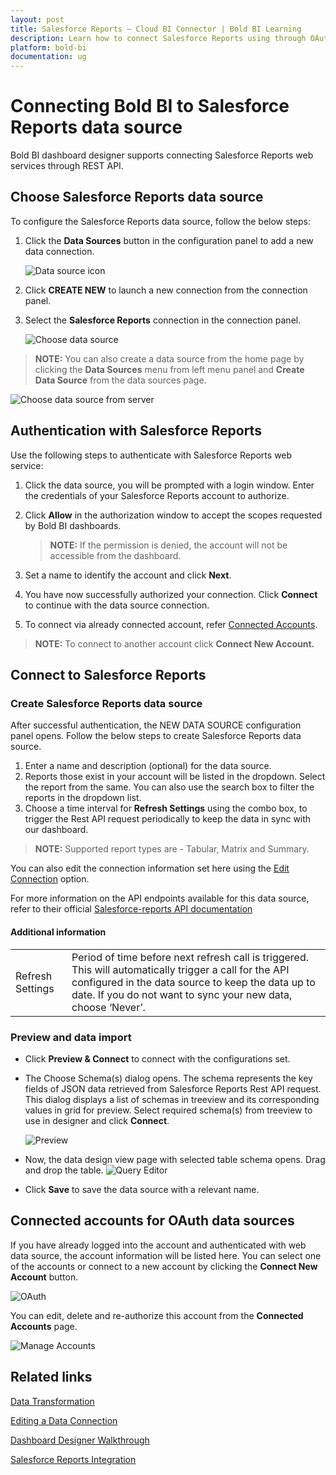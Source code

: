 ```yaml
---
layout: post
title: Salesforce Reports – Cloud BI Connector | Bold BI Learning
description: Learn how to connect Salesforce Reports using through OAuth-based authentication with Bold BI Cloud.
platform: bold-bi
documentation: ug
---
```


# Connecting Bold BI to Salesforce Reports data source
Bold BI dashboard designer supports connecting Salesforce Reports web services through REST API. 

## Choose Salesforce Reports data source
To configure the Salesforce Reports data source, follow the below steps:
1. Click the **Data Sources** button in the configuration panel to add a new data connection.

   ![Data source icon](/static/assets/working-with-datasource/data-connectors/images/common/DataSourcesIcon.png)

2. Click **CREATE NEW** to launch a new connection from the connection panel.
3. Select the **Salesforce Reports** connection in the connection panel.

   ![Choose data source](/static/assets/working-with-datasource/data-connectors/images/SalesforceReports/ChooseDS.png)

> **NOTE:**  You can also create a data source from the home page by clicking the **Data Sources** menu from left menu panel and **Create Data Source** from the data sources page.

   ![Choose data source from server](/static/assets/working-with-datasource/data-connectors/images/SalesforceReports/ChooseDS_Server.png)

## Authentication with Salesforce Reports
Use the following steps to authenticate with Salesforce Reports web service:

1. Click the data source, you will be prompted with a login window. Enter the credentials of your Salesforce Reports account to authorize.
2. Click **Allow** in the authorization window to accept the scopes requested by Bold BI dashboards.

   > **NOTE:**  If the permission is denied, the account will not be accessible from the dashboard.

3. Set a name to identify the account and click **Next**. 
4. You have now successfully authorized your connection. Click **Connect** to continue with the data source connection.
5. To connect via already connected account, refer [Connected Accounts](/working-with-data-source/data-connectors/salesforce-reports/#connected-accounts-for-oauth-data-sources).

> **NOTE:**  To connect to another account click **Connect New Account.**


## Connect to Salesforce Reports
### Create Salesforce Reports data source
After successful authentication, the NEW DATA SOURCE configuration panel opens. Follow the below steps to create Salesforce Reports data source.
1. Enter a name and description (optional) for the data source.
2. Reports those exist in your account will be listed in the dropdown. Select the report from the same. You can also use the search box to filter the reports in the dropdown list.
3. Choose a time interval for **Refresh Settings** using the combo box, to trigger the Rest API request periodically to keep the data in sync with our dashboard.

> **NOTE:**  Supported report types are - Tabular, Matrix and Summary.

You can also edit the connection information set here using the [Edit Connection](/working-with-data-source/editing-a-data-connection/) option.

For more information on the API endpoints available for this data source, refer to their official [Salesforce-reports API documentation](https://developer.salesforce.com/docs/atlas.en-us.api_rest.meta/api_rest/intro_defining_remote_access_applications.htm) 

#### Additional information
<table width="600">
<tr>
<td>
Refresh Settings
</td>
<td>
Period of time before next refresh call is triggered. This will automatically trigger a call for the API configured in the data source to keep the data up to date. If you do not want to sync your new data, choose ‘Never’.
</td>
</tr>
</table>

### Preview and data import
* Click **Preview & Connect** to connect with the configurations set.
* The Choose Schema(s) dialog opens. The schema represents the key fields of JSON data retrieved from Salesforce Reports Rest API request. This dialog displays a list of schemas in treeview and its corresponding values in grid for preview. Select required schema(s) from treeview to use in designer and click **Connect**.

   ![Preview](/static/assets/working-with-datasource/data-connectors/images/SalesforceReports/Preview.png)

* Now, the data design view page with selected table schema opens. Drag and drop the table.
   ![Query Editor](/static/assets/working-with-datasource/data-connectors/images/SalesforceReports/QueryEditor.png)

* Click **Save** to save the data source with a relevant name.

## Connected accounts for OAuth data sources
If you have already logged into the account and authenticated with web data source, the account information will be listed here. You can select one of the accounts or connect to a new account by clicking the **Connect New Account** button.

   ![OAuth](/static/assets/working-with-datasource/data-connectors/images/SalesforceReports/OAuthDS.png)

You can edit, delete and re-authorize this account from the **Connected Accounts** page.

   ![Manage Accounts](/static/assets/working-with-datasource/data-connectors/images/SalesforceReports/ManageDS.png)

## Related links
[Data Transformation](/working-with-data-source/transforming-data/joining-table/)

[Editing a Data Connection](/working-with-data-source/editing-a-data-connection/)   

[Dashboard Designer Walkthrough](/getting-started/creating-dashboard/)

[Salesforce Reports Integration](https://www.boldbi.com/integrations/salesforce?utm_source=syncfusion&utm_medium=documentation&utm_campaign=boldbisalesforcereportsintegration)